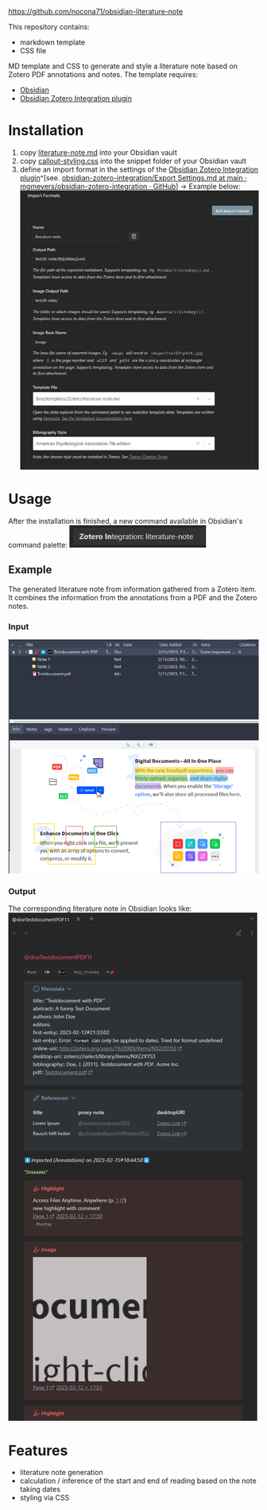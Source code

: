 https://github.com/nocona71/obsidian-literature-note

This repository contains:
- markdown template 
- CSS file

MD template and CSS to generate and style a literature note based on Zotero PDF annotations and notes. The template requires: 
- [Obsidian](https://obsidian.md/)
- [Obsidian Zotero Integration plugin](https://github.com/mgmeyers/obsidian-zotero-integration)

# Installation
1. copy [literature-note.md](https://github.com/nocona71/obsidian-literature-note/blob/main/templates/literature-note.md "literature-note.md") into your Obsidian vault 
2. copy [callout-styling.css](https://github.com/nocona71/obsidian-literature-note/blob/main/snippets/callout-styling.css "callout-styling.css") into the snippet folder of your Obsidian vault
3. define an import format in the settings of the [Obsidian Zotero Integration plugin](https://github.com/mgmeyers/obsidian-zotero-integration)^[see. [obsidian-zotero-integration/Export Settings.md at main · mgmeyers/obsidian-zotero-integration · GitHub](https://github.com/mgmeyers/obsidian-zotero-integration/blob/main/docs/Export%20Settings.md)] -> Example below: ![](docs/import-formats.png)

# Usage
After the installation is finished, a new command available in Obsidian's command palette: ![](docs/command.png) 
## Example

The generated literature note from information gathered from a Zotero item. It combines the information from the annotations from a PDF and the Zotero notes.
### Input
![](docs/zotero-item.png)

### Output
The corresponding literature note in Obsidian looks like:
![](docs/output.png)

# Features
- literature note generation 
- calculation / inference of the start and end of reading based on the note taking dates
- styling via CSS
